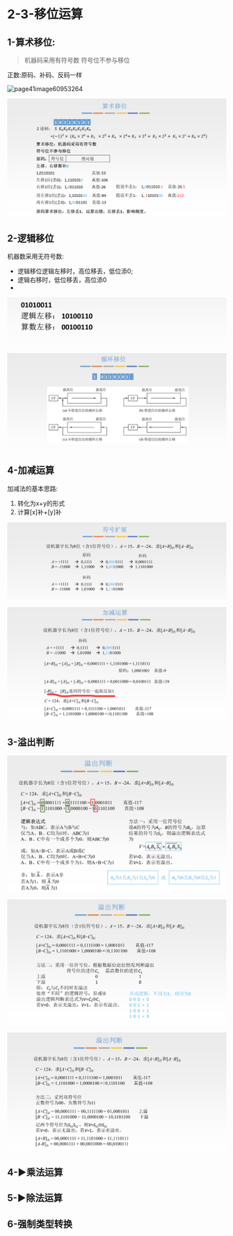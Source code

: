 # 2-3-移位运算

## 1-算术移位:

> 机器码采用有符号数 符号位不参与移位

正数:原码、补码、反码一样

![page41image60953264](blob:https://app.gitbook.com/fa861d93-670a-45e2-a0b2-e2995685de81)

![](../../.gitbook/assets/image%20%28283%29.png)

## 2-逻辑移位

机器数采用无符号数:

* 逻辑移位逻辑左移时，高位移丢，低位添0;
* 逻辑右移时，低位移丢，高位添0
* 
![](../../.gitbook/assets/image%20%2885%29.png)

![](../../.gitbook/assets/image%20%2864%29.png)

## 4-加减运算

加减法的基本思路:

1. 转化为x+y的形式
2. 计算\[x\]补+\[y\]补

![](../../.gitbook/assets/image%20%28233%29.png)

![](../../.gitbook/assets/image%20%28299%29.png)

## 3-溢出判断

![](../../.gitbook/assets/image%20%28108%29.png)

![](../../.gitbook/assets/image%20%28136%29.png)

![](../../.gitbook/assets/image%20%2876%29.png)

## 4-▶乘法运算

## 5-▶除法运算

## 6-强制类型转换



